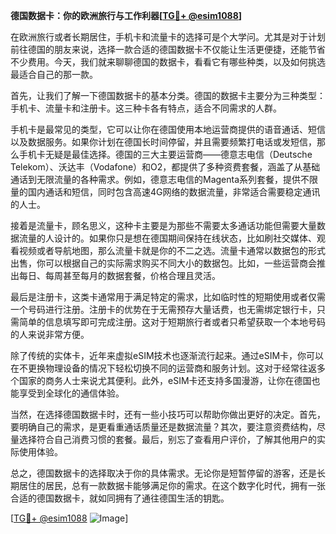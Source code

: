 **德国数据卡：你的欧洲旅行与工作利器[[TG💪+ @esim1088](https://t.me/s/esim1088)]**

在欧洲旅行或者长期居住，手机卡和流量卡的选择可是个大学问。尤其是对于计划前往德国的朋友来说，选择一款合适的德国数据卡不仅能让生活更便捷，还能节省不少费用。今天，我们就来聊聊德国的数据卡，看看它有哪些种类，以及如何挑选最适合自己的那一款。

首先，让我们了解一下德国数据卡的基本分类。德国的数据卡主要分为三种类型：手机卡、流量卡和注册卡。这三种卡各有特点，适合不同需求的人群。

手机卡是最常见的类型，它可以让你在德国使用本地运营商提供的语音通话、短信以及数据服务。如果你计划在德国长时间停留，并且需要频繁打电话或发短信，那么手机卡无疑是最佳选择。德国的三大主要运营商——德意志电信（Deutsche Telekom）、沃达丰（Vodafone）和O2，都提供了多种资费套餐，涵盖了从基础通话到无限流量的各种需求。例如，德意志电信的Magenta系列套餐，提供不限量的国内通话和短信，同时包含高速4G网络的数据流量，非常适合需要稳定通讯的人士。

接着是流量卡，顾名思义，这种卡主要是为那些不需要太多通话功能但需要大量数据流量的人设计的。如果你只是想在德国期间保持在线状态，比如刷社交媒体、观看视频或者导航地图，那么流量卡就是你的不二之选。流量卡通常以数据包的形式出售，你可以根据自己的实际需求购买不同大小的数据包。比如，一些运营商会推出每日、每周甚至每月的数据套餐，价格合理且灵活。

最后是注册卡，这类卡通常用于满足特定的需求，比如临时性的短期使用或者仅需一个号码进行注册。注册卡的优势在于无需预存大量话费，也无需绑定银行卡，只需简单的信息填写即可完成注册。这对于短期旅行者或者只希望获取一个本地号码的人来说非常方便。

除了传统的实体卡，近年来虚拟eSIM技术也逐渐流行起来。通过eSIM卡，你可以在不更换物理设备的情况下轻松切换不同的运营商和服务计划。这对于经常往返多个国家的商务人士来说尤其便利。此外，eSIM卡还支持多国漫游，让你在德国也能享受到全球化的通信体验。

当然，在选择德国数据卡时，还有一些小技巧可以帮助你做出更好的决定。首先，要明确自己的需求，是更看重通话质量还是数据流量？其次，要注意资费结构，尽量选择符合自己消费习惯的套餐。最后，别忘了查看用户评价，了解其他用户的实际使用体验。

总之，德国数据卡的选择取决于你的具体需求。无论你是短暂停留的游客，还是长期居住的居民，总有一款数据卡能够满足你的需求。在这个数字化时代，拥有一张合适的德国数据卡，就如同拥有了通往德国生活的钥匙。

[[TG💪+ @esim1088](https://t.me/s/esim1088) ![Image](https://i.postimg.cc/4NQfJmqS/Snipaste-2025-05-13-00-14-12.png)]